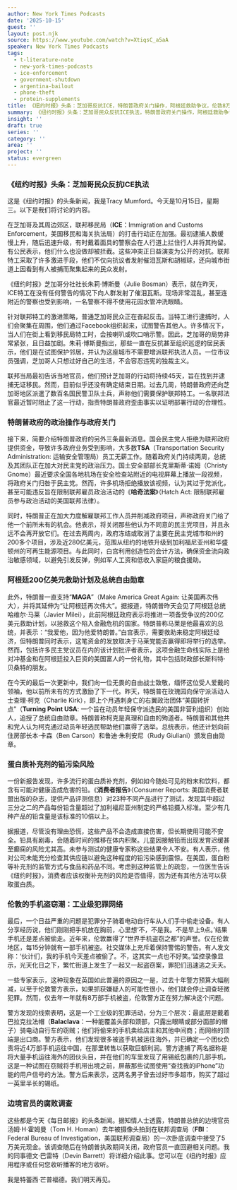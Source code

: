 ```yaml
---
author: New York Times Podcasts
date: '2025-10-15'
guest: ''
layout: post.njk
source: https://www.youtube.com/watch?v=XtiqsC_a5aA
speaker: New York Times Podcasts
tags:
  - t-literature-note
  - new-york-times-podcasts
  - ice-enforcement
  - government-shutdown
  - argentina-bailout
  - phone-theft
  - protein-supplements
title: 《纽约时报》头条：芝加哥反抗ICE，特朗普政府关门操作，阿根廷救助争议，伦敦8万手机被盗案
summary: 《纽约时报》头条：芝加哥民众反抗ICE执法，特朗普政府关门操作，阿根廷救助争议，伦敦8万手机被盗案。
insight: ''
draft: true
series: ''
category: ''
area: ''
project: ''
status: evergreen
---
```

### 《纽约时报》头条：芝加哥民众反抗ICE执法

这是《纽约时报》的头条新闻，我是Tracy Mumford。今天是10月15日，星期三。以下是我们将讨论的内容。

在芝加哥及其周边郊区，联邦移民局（**ICE**：Immigration and Customs Enforcement，美国移民和海关执法局）的打击行动正在加强。最初逮捕人数缓慢上升，随后迅速升级，有时戴着面具的警察会在人行道上拦住行人并将其拘留。有公民表示，他们什么也没做却被拦截。这些冲突正日益演变为公开的对抗。联邦特工采取了许多激进手段，他们不仅向抗议者发射催泪瓦斯和胡椒球，还向城市街道上因看到有人被捕而聚集起来的民众发射。

《纽约时报》芝加哥分社社长朱莉·博斯曼（Julie Bosman）表示，就在昨天，ICE特工在没有任何警告的情况下向人群发射了催泪瓦斯。现场非常混乱，甚至连附近的警察也受到影响，一名警察不得不使用花园水管冲洗眼睛。

针对联邦特工的激进策略，普通芝加哥民众正在奋起反击。当特工进行逮捕时，人们会聚集在周围，他们通过Facebook组织起来，试图警告其他人。许多情况下，当人们在街上看到移民局特工时，会按喇叭或吹口哨示警。因此，芝加哥的局势非常紧张，且日益加剧。朱莉·博斯曼指出，那些一直在反抗甚至组织巡逻的居民表示，他们是在试图保护邻居，并认为这座城市不需要增派联邦执法人员。一位市议员强调，芝加哥人只想过好自己的生活，不会容忍违宪的独裁主义。

联邦当局最初告诉当地官员，他们预计芝加哥的行动将持续45天，旨在找到并逮捕无证移民。然而，目前似乎还没有确定结束日期。过去几周，特朗普政府还向芝加哥地区派遣了数百名国民警卫队士兵，声称他们需要保护联邦特工。一名联邦法官最近暂时阻止了这一行动，指责特朗普政府歪曲事实以证明部署行动的合理性。

### 特朗普政府的政治操作与政府关门

接下来，简要介绍特朗普政府的另外三条最新消息。国会民主党人拒绝为联邦政府提供资金，导致许多政府业务受到影响，大多数**TSA**（Transportation Security Administration: 运输安全管理局）员工无薪工作。随着政府关门持续两周，总统及其团队正在加大对民主党的政治压力。国土安全部部长克里斯蒂·诺姆（Christy Gnome）最近要求全国各地机场在安全检查站附近的电视屏幕上播放一段视频，将政府关门归咎于民主党。然而，许多机场拒绝播放该视频，认为其过于党派化，甚至可能违反旨在限制联邦雇员政治活动的《**哈奇法案**》（Hatch Act: 限制联邦雇员参与政治活动的美国联邦法律）。

同时，特朗普正在加大力度解雇联邦工作人员并削减政府项目，声称政府关门给了他一个前所未有的机会。他表示，将关闭那些他认为不同意的民主党项目，并且永远不会再开放它们。在过去两周内，政府冻结或取消了主要在民主党城市和州的200多个项目，涉及近280亿美元，范围从纽约的地铁升级到加利福尼亚州和华盛顿州的可再生能源项目。与此同时，白宫利用创造性的会计方法，确保资金流向政治敏感领域，以避免引发反弹，例如军人工资和低收入家庭的粮食援助。

### 阿根廷200亿美元救助计划及总统自由勋章

此外，特朗普一直支持“**MAGA**”（Make America Great Again: 让美国再次伟大），并将其延伸为“让阿根廷再次伟大”。据报道，特朗普昨天会见了阿根廷总统哈维尔·马莱（Javier Milei），此前阿根廷政府表示将推进一项备受争议的200亿美元救助计划，以拯救这个陷入金融危机的国家。特朗普称马莱是他最喜欢的总统，并表示：“我爱他，因为他爱特朗普。”白宫表示，需要救助来稳定阿根廷经济，但特朗普同时表示，这笔资金的发放取决于马莱党能否赢得即将举行的选举。然而，包括许多民主党议员在内的该计划批评者表示，这项金融生命线实际上是给对冲基金和在阿根廷投入巨资的美国富人的一份礼物，其中包括财政部长斯科特·贝桑特的朋友。

在今天的最后一次更新中，我们向一位无畏的自由战士致敬，缅怀这位受人爱戴的领袖，他以前所未有的方式激励了下一代。昨天，特朗普在玫瑰园向保守派活动人士查理·柯克（Charlie Kirk），即上个月遇刺身亡的右翼政治团体“美国转折点”（**Turning Point USA**: 一个旨在动员年轻保守派选民的美国非营利组织）创始人，追授了总统自由勋章。特朗普称柯克是真理和自由的殉道者。特朗普和其他共和党人认为柯克通过动员年轻选民帮助他们赢得了选举。总统表示，他还计划向前住房部长本·卡森（Ben Carson）和鲁迪·朱利安尼（Rudy Giuliani）颁发自由勋章。

### 蛋白质补充剂的铅污染风险

一份新报告发现，许多流行的蛋白质补充剂，例如如今随处可见的粉末和饮料，都含有可能对健康造成危害的铅。《**消费者报告**》（Consumer Reports: 美国消费者联盟出版的杂志，提供产品评测信息）对23种不同产品进行了测试，发现其中超过三分之二的产品每份铅含量超过了加利福尼亚州制定的严格铅摄入标准。至少有几种产品的铅含量是该标准的10倍以上。

据报道，尽管没有理由恐慌，这些产品不会造成直接伤害，但长期使用可能不安全。铅具有剧毒，会随着时间的推移在体内积聚。儿童因接触铅而出现发育迟缓甚至癫痫的风险尤其高。未参与测试的健康专家称这些结果令人不安。有人表示，他对公司未能充分检查其供应链以避免这种程度的铅污染感到震惊。在美国，蛋白粉等补充剂的监管方式与食品和药品不同。考虑到这种监管上的疏忽，一位医生告诉《纽约时报》，消费者应该权衡补充剂的风险是否值得，因为还有其他方法可以获取蛋白质。

### 伦敦的手机盗窃潮：工业级犯罪网络

最后，一个日益严重的问题是犯罪分子骑着电动自行车从人们手中偷走设备。有人分享经历说，他们刚刚把手机放在胸前，心里想‘不，不是我。不是早上9点。’结果手机还是差点被偷走。近年来，伦敦赢得了“世界手机盗窃之都”的声誉。仅在伦敦地区，每15分钟就有一部手机被盗。社交媒体上充斥着保持警惕的警告。有人发文称：‘伙计们，我的手机今天差点被偷了。不，这其实一点也不好笑。’监控录像显示，光天化日之下，繁忙街道上发生了一起又一起盗窃案，罪犯们迅速逃之夭夭。

一些专家表示，这种现象在英国如此普遍的原因之一是，过去十年警方预算大幅削减，以至于伦敦警方表示，如果抓获嫌疑人的可能性很小，他们就会停止调查轻微犯罪。然而，仅去年一年就有8万部手机被盗，伦敦警方正在努力解决这个问题。

警方发现的线索表明，这是一个工业级的犯罪活动，分为三个层次：最底层是戴着巴拉克拉法帽（**Balaclava**：一种能覆盖头部和颈部，只露出眼睛或部分面部的帽子）骑电动自行车的窃贼；他们将偷来的手机卖给店主和其他中间商；而网络的顶端是出口商。警方表示，他们发现很多被盗手机被运往海外，并已确定一个团伙负责将近4万部手机运往中国，在那里转售以获取巨额利润。警方逮捕了两名据称是将大量手机运往海外的团伙头目，并在他们的车里发现了用锡纸包裹的几部手机，这是一种试图在窃贼将手机带出境之前，屏蔽那些试图使用“查找我的iPhone”功能的用户信号的方法。警方后来表示，这两名男子曾去过好市多超市，购买了超过一英里半长的锡纸。

### 边境官员的腐败调查

这些都是今天《每日邮报》的头条新闻。据知情人士透露，特朗普总统的边境官员汤姆·H·霍姆曼（Tom H. Homan）去年被摄像头拍到在联邦调查局（**FBI**：Federal Bureau of Investigation，美国联邦调查局）的一次卧底调查中接受了5万美元现金。该调查随后在特朗普执政期间关闭，政府官员一直回避相关问题。我的同事德文·巴雷特（Devin Barrett）将详细介绍此事。您可以在《纽约时报》应用程序或任何您收听播客的地方收听。

我是特蕾西·芒普福德。我们明天再见。